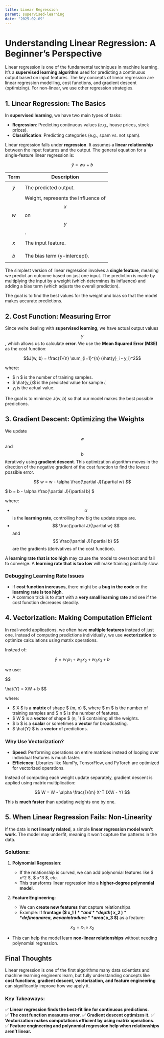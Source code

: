 ```yaml
---
title: Linear Regression
parent: supervised-learning
date: "2025-02-09"
---
```


# Understanding Linear Regression: A Beginner’s Perspective

Linear regression is one of the fundamental techniques in machine learning. It’s a **supervised learning algorithm** used for predicting a continuous output based on input features. The key concepts of linear regression are linear regression modelling, cost functions, and gradient descent (optimizing). For non-linear, we use other regression strategies.

## 1. Linear Regression: The Basics

In **supervised learning**, we have two main types of tasks:

- **Regression**: Predicting continuous values (e.g., house prices, stock prices).
- **Classification**: Predicting categories (e.g., spam vs. not spam).

Linear regression falls under **regression**. It assumes a **linear relationship** between the input features and the output. The general equation for a single-feature linear regression is:

```math
\hat{y} = wx + b
```

| Term          | Description                                             |
| ------------- | ------------------------------------------------------- |
| $$ \hat{y} $$ | The predicted output.                                   |
| $$ w $$       | Weight, represents the influence of $$ x $$ on $$ y $$. |
| $$ x $$       | The input feature.                                      |
| $$ b $$       | The bias term (y-intercept).                            |

The simplest version of linear regression involves a **single feature**, meaning we predict an outcome based on just one input. The prediction is made by multiplying the input by a weight (which determines its influence) and adding a bias term (which adjusts the overall prediction).

The goal is to find the best values for the weight and bias so that the model makes accurate predictions.

## 2. Cost Function: Measuring Error

Since we’re dealing with **supervised learning**, we have actual output values $$ y $$, which allows us to calculate **error**. We use the **Mean Squared Error (MSE)** as the cost function:

```math
J(w, b) = \frac{1}{n} \sum_{i=1}^{n} (\hat{y}_i - y_i)^2
```

where:

- $ n $ is the number of training samples.
- $ \hat{y_i}$ is the predicted value for sample $i$,
- $y_i$ is the actual value.

The goal is to minimize $J(w, b)$ so that our model makes the best possible predictions.

## 3. Gradient Descent: Optimizing the Weights

We update $$ w $$ and $$ b $$ iteratively using **gradient descent**. This optimization algorithm moves in the direction of the negative gradient of the cost function to find the lowest possible error.

$$
w = w - \alpha \frac{\partial J}{\partial w}
$$

$
b = b - \alpha \frac{\partial J}{\partial b}
$

where:

- $$\alpha$$ is the **learning rate**, controlling how big the update steps are.
- $$ \frac{\partial J}{\partial w} $$ and $$ \frac{\partial J}{\partial b} $$ are the gradients (derivatives of the cost function).

A **learning rate that is too high** may cause the model to overshoot and fail to converge. A **learning rate that is too low** will make training painfully slow.

### Debugging Learning Rate Issues

- If **cost function increases**, there might be a **bug in the code** or the **learning rate is too high**.
- A common trick is to start with a **very small learning rate** and see if the cost function decreases steadily.

## 4. Vectorization: Making Computation Efficient

In real-world applications, we often have **multiple features** instead of just one. Instead of computing predictions individually, we use **vectorization** to optimize calculations using matrix operations.

Instead of:

$$
\hat{y} = w_1 x_1 + w_2 x_2 + w_3 x_3 + b
$$

we use:

$$

\hat{Y} = XW + b
$$

where:

- $ X $ is a **matrix** of shape $ (m, n) $, where $ m $ is the number of training samples and $ n $ is the number of features.
- $ W $ is a **vector** of shape $ (n, 1) $ containing all the weights.
- $ b $ is a **scalar** or sometimes a **vector** for broadcasting.
- $ \hat{Y} $ is a **vector** of predictions.

### **Why Use Vectorization?**

- **Speed**: Performing operations on entire matrices instead of looping over individual features is much faster.
- **Efficiency**: Libraries like NumPy, TensorFlow, and PyTorch are optimized for vectorized operations.

Instead of computing each weight update separately, gradient descent is applied using matrix multiplication:

$$
W = W - \alpha \frac{1}{m} X^T (XW - Y)
$$

This is **much faster** than updating weights one by one.

## 5. When Linear Regression Fails: Non-Linearity

If the data is **not linearly related**, a simple **linear regression model won’t work**. The model may underfit, meaning it won’t capture the patterns in the data.

### **Solutions:**

1. **Polynomial Regression**:

   - If the relationship is curved, we can add polynomial features like $ x^2 $, $ x^3 $, etc.
   - This transforms linear regression into a **higher-degree polynomial model**.

2. **Feature Engineering**:

   - We can **create new features** that capture relationships.
   - Example: If **frontage ($ x_1 $)** and **depth ($ x_2 $)** define an area, we can introduce **area ($ x_3 $)** as a feature:

$$
   x_3 = x_1 \times x_2
$$

- This can help the model learn **non-linear relationships** without needing polynomial regression.

## **Final Thoughts**

Linear regression is one of the first algorithms many data scientists and machine learning engineers learn, but fully understanding concepts like **cost functions, gradient descent, vectorization, and feature engineering** can significantly improve how we apply it.

### **Key Takeaways:**

✅ **Linear regression finds the best-fit line for continuous predictions.**  
✅ **The cost function measures error.**
✅ **Gradient descent optimizes it.**
✅ **Vectorization makes computations efficient by using matrix operations.**  
✅ **Feature engineering and polynomial regression help when relationships aren’t linear.**
